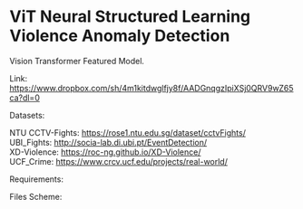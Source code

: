 # ViT Neural Structured Learning Violence Anomaly Detection

Vision Transformer Featured Model.

  Link: https://www.dropbox.com/sh/4m1kitdwglfjy8f/AADGnqgzIpiXSj0QRV9wZ65ca?dl=0


Datasets:

  NTU CCTV-Fights: https://rose1.ntu.edu.sg/dataset/cctvFights/ <br/>
  UBI_Fights: http://socia-lab.di.ubi.pt/EventDetection/ <br/>
  XD-Violence: https://roc-ng.github.io/XD-Violence/ <br/>
  UCF_Crime: https://www.crcv.ucf.edu/projects/real-world/ <br/>

Requirements:

Files Scheme:
